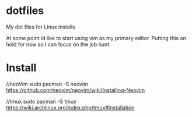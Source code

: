 # dotfiles
My dot files for Linux installs

At some point id like to start using vim as my primary editor. Putting this on hold for now so I can focus on the job hunt.

# Install
//neoVim
sudo pacman -S neovim
https://github.com/neovim/neovim/wiki/Installing-Neovim

//tmux
sudo pacman -S tmux
https://wiki.archlinux.org/index.php/tmux#Installation

